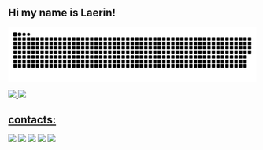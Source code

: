 ## Hi my name is Laerin!

![Snake animation](https://github.com/Rafaellaerin/Rafaellaerin/blob/output/github-contribution-grid-snake.svg)


<div>
<a href="https://github.com/Rafaellaerin">
<img loading="lazy" height="180em" src="https://github-readme-stats.vercel.app/api/top-langs/?username=Rafaellaerin&layout=compact&langs_count=7&theme=dracula"/>
<img loading="lazy" height="180em" src="https://github-readme-stats.vercel.app/api?username=Rafaellaerin&show_icons=true&theme=dracula&include_all_commits=true&count_private=true"/>
</div>

## contacts:

<div>
<a href="https://www.youtube.com/seu-canal-youtube-aqui" target="_blank"><img loading="lazy" src="https://img.shields.io/badge/YouTube-FF0000?style=for-the-badge&logo=youtube&logoColor=white" target="_blank"></a>
<a href="https://instagram.com/seu-usuário-instagram-aqui" target="_blank"><img loading="lazy" src="https://img.shields.io/badge/-Instagram-%23E4405F?style=for-the-badge&logo=instagram&logoColor=white" target="_blank"></a>
<a href="https://www.twitch.tv/seu-usuário-aqui" target="_blank"><img loading="lazy" src="https://img.shields.io/badge/Twitch-9146FF?style=for-the-badge&logo=twitch&logoColor=white" target="_blank"></a>
<a href = "mailto:contato@seu-usuário-aqui"><img loading="lazy" src="https://img.shields.io/badge/Gmail-D14836?style=for-the-badge&logo=gmail&logoColor=white" target="_blank"></a>
<a href="https://www.linkedin.com/in/seu-usuário-linkedln-aqui" target="_blank"><img loading="lazy" src="https://img.shields.io/badge/-LinkedIn-%230077B5?style=for-the-badge&logo=linkedin&logoColor=white" target="_blank"></a>   
</div>
